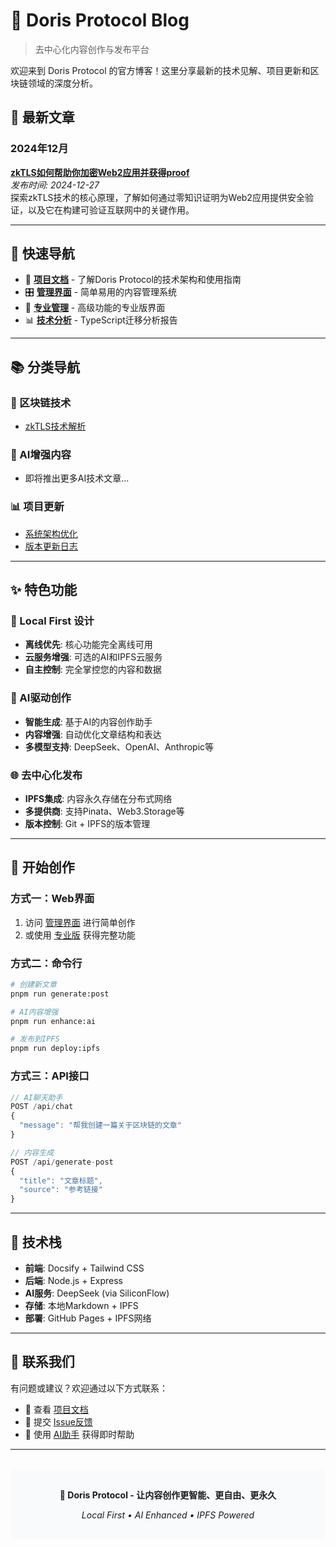 # 🚀 Doris Protocol Blog

> 去中心化内容创作与发布平台

欢迎来到 Doris Protocol 的官方博客！这里分享最新的技术见解、项目更新和区块链领域的深度分析。

## 📝 最新文章

### 2024年12月

**[zkTLS如何帮助你加密Web2应用并获得proof](posts/2024/12/2024-12-27-zktls-help-encrypt-web2-apps-get-proof.md)**  
*发布时间: 2024-12-27*  
探索zkTLS技术的核心原理，了解如何通过零知识证明为Web2应用提供安全验证，以及它在构建可验证互联网中的关键作用。

---

## 🔗 快速导航

- 📖 **[项目文档](README.md)** - 了解Doris Protocol的技术架构和使用指南
- 🎛️ **[管理界面](/admin.html)** - 简单易用的内容管理系统
- 🚀 **[专业管理](/admin-pro.html)** - 高级功能的专业版界面
- 📊 **[技术分析](docs/TypeScript-Analysis.md)** - TypeScript迁移分析报告

---

## 📚 分类导航

### 🔗 区块链技术
- [zkTLS技术解析](posts/2024/12/2024-12-27-zktls-help-encrypt-web2-apps-get-proof.md)

### 🤖 AI增强内容
- 即将推出更多AI技术文章...

### 📊 项目更新
- [系统架构优化](docs/Solution.md)
- [版本更新日志](docs/CHANGES.md)

---

## ✨ 特色功能

### 🌟 Local First 设计
- **离线优先**: 核心功能完全离线可用
- **云服务增强**: 可选的AI和IPFS云服务
- **自主控制**: 完全掌控您的内容和数据

### 🤖 AI驱动创作
- **智能生成**: 基于AI的内容创作助手
- **内容增强**: 自动优化文章结构和表达
- **多模型支持**: DeepSeek、OpenAI、Anthropic等

### 🌐 去中心化发布
- **IPFS集成**: 内容永久存储在分布式网络
- **多提供商**: 支持Pinata、Web3.Storage等
- **版本控制**: Git + IPFS的版本管理

---

## 🚀 开始创作

### 方式一：Web界面
1. 访问 [管理界面](/admin.html) 进行简单创作
2. 或使用 [专业版](/admin-pro.html) 获得完整功能

### 方式二：命令行
```bash
# 创建新文章
pnpm run generate:post

# AI内容增强
pnpm run enhance:ai

# 发布到IPFS
pnpm run deploy:ipfs
```

### 方式三：API接口
```javascript
// AI聊天助手
POST /api/chat
{
  "message": "帮我创建一篇关于区块链的文章"
}

// 内容生成
POST /api/generate-post
{
  "title": "文章标题",
  "source": "参考链接"
}
```

---

## 🔧 技术栈

- **前端**: Docsify + Tailwind CSS
- **后端**: Node.js + Express
- **AI服务**: DeepSeek (via SiliconFlow)
- **存储**: 本地Markdown + IPFS
- **部署**: GitHub Pages + IPFS网络

---

## 📧 联系我们

有问题或建议？欢迎通过以下方式联系：

- 📖 查看 [项目文档](README.md)
- 🐛 提交 [Issue反馈](https://github.com/your-org/doris-protocol/issues)
- 💬 使用 [AI助手](/admin.html) 获得即时帮助

---

<div style="text-align: center; margin-top: 2rem; padding: 1rem; background: #f8fafc; border-radius: 8px;">
  <p><strong>🌟 Doris Protocol - 让内容创作更智能、更自由、更永久</strong></p>
  <p><em>Local First • AI Enhanced • IPFS Powered</em></p>
</div> 